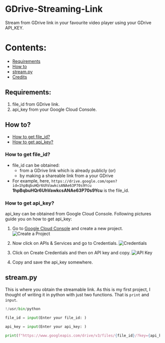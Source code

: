 # GDrive-Streaming-Link
Stream from GDrive link in your favourite video player using your GDrive API_KEY.

# Contents:
* [Requirements](https://github.com/Tweetus-Bot/GDrive-Streaming-Link/blob/master/README.md#requirements)
* [How to](https://github.com/Tweetus-Bot/GDrive-Streaming-Link/blob/master/README.md#how-to)
* [stream.py]()
* [Credits]()

## Requirements:
1. file_id from GDrive link.
2. api_key from your Google Cloud Console.
       
## How to?
* [How to get file_id?](https://github.com/Tweetus-Bot/GDrive-Streaming-Link/blob/master/README.md#how-to-get-file_id)
* [How to get api_key?](https://github.com/Tweetus-Bot/GDrive-Streaming-Link/blob/master/README.md#how-to-get-api_key)
### How to get file_id?
- file_id can be obtained: 
  - from a GDrive link which is already publicly (or)
  - by making a shareable link from a your GDrive
- For example, here, `https://drive.google.com/open?id=1hpBqbuHQr6UhVawkcsANAe63P70s9Ycu` **1hpBqbuHQr6UhVawkcsANAe63P70s9Ycu** is the file_id.    
       
### How to get api_key?
api_key can be obtained from Google Cloud Console. Following pictures guide you on how to get api_key:

1. Go to [Google Cloud Console](https://console.cloud.google.com) and create a new project.
![Create a Project](https://i.imgur.com/7RRshPa.png)

2. Now click on APIs & Services and go to Credentials.
![Credentials](https://i.imgur.com/Wt24uXa.png)

3. Click on Create Credentials and then on API key and copy.
![API Key](https://i.imgur.com/pCa9SvF.png)

4. Copy and save the api_key somewhere.

## stream.py
This is where you obtain the streamable link. As this is my first project, I thought of writing it in python with just two functions. That is `print` and `input`.

```python
!/usr/bin/python

file_id = input(Enter your file_id: )

api_key = input(Enter your api_key: )

print(f"https://www.googleapis.com/drive/v3/files/{file_id}/?key={api_key}&alt=media")
```
